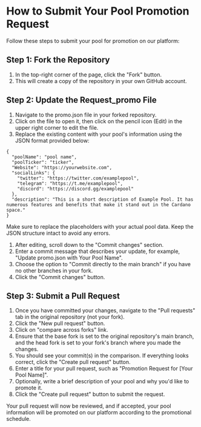 # How to Submit Your Pool Promotion Request
Follow these steps to submit your pool for promotion on our platform:

## Step 1: Fork the Repository
1. In the top-right corner of the page, click the "Fork" button.
2. This will create a copy of the repository in your own GitHub account.

## Step 2: Update the Request_promo File
1. Navigate to the promo.json file in your forked repository.
2. Click on the file to open it, then click on the pencil icon (Edit) in the upper right corner to edit the file.
3. Replace the existing content with your pool's information using the JSON format provided below:

```
{
  "poolName": "pool name",
  "poolTicker": "ticker",
  "Website": "https://yourwebsite.com",
  "socialLinks": {
    "twitter": "https://twitter.com/examplepool",
    "telegram": "https://t.me/examplepool",
    "discord": "https://discord.gg/examplepool"
  },
  "description": "This is a short description of Example Pool. It has numerous features and benefits that make it stand out in the Cardano space."
}
```
Make sure to replace the placeholders with your actual pool data. Keep the JSON structure intact to avoid any errors.

1. After editing, scroll down to the "Commit changes" section.
2. Enter a commit message that describes your update, for example, "Update promo.json with Your Pool Name".
3. Choose the option to "Commit directly to the main branch" if you have no other branches in your fork.
4. Click the "Commit changes" button.

## Step 3: Submit a Pull Request
1. Once you have committed your changes, navigate to the "Pull requests" tab in the original repository (not your fork).
2. Click the "New pull request" button.
3. Click on "compare across forks" link.
4. Ensure that the base fork is set to the original repository's main branch, and the head fork is set to your fork's branch where you made the changes.
5. You should see your commit(s) in the comparison. If everything looks correct, click the "Create pull request" button.
6. Enter a title for your pull request, such as "Promotion Request for [Your Pool Name]".
7. Optionally, write a brief description of your pool and why you'd like to promote it.
8. Click the "Create pull request" button to submit the request.

Your pull request will now be reviewed, and if accepted, your pool information will be promoted on our platform according to the promotional schedule.
